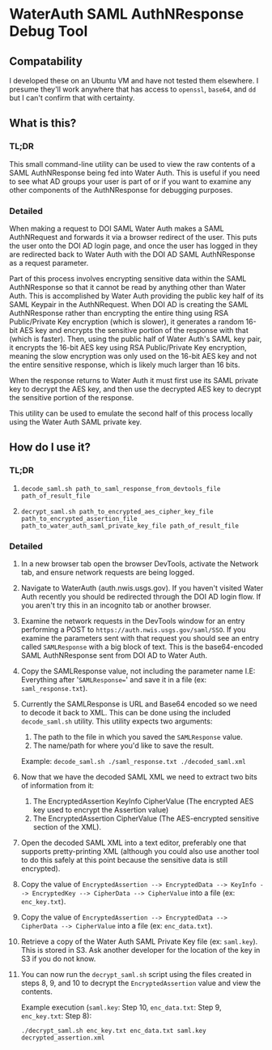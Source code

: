 # WaterAuth SAML AuthNResponse Debug Tool
## Compatability
I developed these on an Ubuntu VM and have not tested them elsewhere. I presume they'll work anywhere that has access to `openssl`, `base64`, and `dd` but I can't confirm that with certainty.

## What is this?
### TL;DR
This small command-line utility can be used to view the raw contents of a SAML AuthNResponse being fed into Water Auth. This is useful if you need to see what AD groups your user is part of or if you want to examine any other components of the AuthNResponse for debugging purposes.

### Detailed
When making a request to DOI SAML Water Auth makes a SAML AuthNRequest and forwards it via a browser redirect of the user. This puts the user onto the DOI AD login page, and once the user has logged in they are redirected back to Water Auth with the DOI AD SAML AuthNResponse as a request parameter.

Part of this process involves encrypting sensitive data within the SAML AuthNResponse so that it cannot be read by anything other than Water Auth. This is accomplished by Water Auth providing the public key half of its SAML Keypair in the AuthNRequest. When DOI AD is creating the SAML AuthNResponse rather than encrypting the entire thing using RSA Public/Private Key encryption (which is slower), it generates a random 16-bit AES key and encrypts the sensitive portion of the response with that (which is faster). Then, using the public half of Water Auth's SAML key pair, it encrypts the 16-bit AES key using RSA Public/Private Key encryption, meaning the slow encryption was only used on the 16-bit AES key and not the entire sensitive response, which is likely much larger than 16 bits.

When the response returns to Water Auth it must first use its SAML private key to decrypt the AES key, and then use the decrypted AES key to decrypt the sensitive portion of the response.

This utility can be used to emulate the second half of this process locally using the Water Auth SAML private key.

## How do I use it?
### TL;DR
1. `decode_saml.sh path_to_saml_response_from_devtools_file path_of_result_file`

2. `decrypt_saml.sh path_to_encrypted_aes_cipher_key_file path_to_encrypted_assertion_file path_to_water_auth_saml_private_key_file path_of_result_file`

### Detailed
1. In a new browser tab open the browser DevTools, activate the Network tab, and ensure network requests are being logged.

2. Navigate to WaterAuth (auth.nwis.usgs.gov). If you haven't visited Water Auth recently you should be redirected through the DOI AD login flow. If you aren't try this in an incognito tab or another browser.

3. Examine the network requests in the DevTools window for an entry performing a POST to `https://auth.nwis.usgs.gov/saml/SSO`. If you examine the parameters sent with that request you should see an entry called `SAMLResponse` with a big block of text. This is the base64-encoded SAML AuthNResponse sent from DOI AD to Water Auth.

4. Copy the SAMLResponse value, not including the parameter name I.E: Everything after '`SAMLResponse=`' and save it in a file (ex: `saml_response.txt`). 

5. Currently the SAMLResponse is URL and Base64 encoded so we need to decode it back to XML. This can be done using the included `decode_saml.sh` utility. This utility expects two arguments:
    1. The path to the file in which you saved the `SAMLResponse` value.
    2. The name/path for where you'd like to save the result.
    
    Example:
        `decode_saml.sh ./saml_response.txt ./decoded_saml.xml`

6. Now that we have the decoded SAML XML we need to extract two bits of information from it:
    1. The EncryptedAssertion KeyInfo CipherValue (The encrypted AES key used to encrypt the Assertion value)
    2. The EncryptedAssertion CipherValue (The AES-encrypted sensitive section of the XML).

7. Open the decoded SAML XML into a text editor, preferably one that supports pretty-printing XML (although you could also use another tool to do this safely at this point because the sensitive data is still encrypted).

8. Copy the value of `EncryptedAssertion --> EncryptedData --> KeyInfo --> EncryptedKey --> CipherData --> CipherValue` into a file (ex: `enc_key.txt`).

9. Copy the value of `EncryptedAssertion --> EncryptedData --> CipherData --> CipherValue` into a file (ex: `enc_data.txt`).

10. Retrieve a copy of the Water Auth SAML Private Key file (ex: `saml.key`). This is stored in S3. Ask another developer for the location of the key in S3 if you do not know.

11. You can now run the `decrypt_saml.sh` script using the files created in steps 8, 9, and 10 to decrypt the `EncryptedAssertion` value and view the contents.

    Example execution (`saml.key`: Step 10, `enc_data.txt`: Step 9, `enc_key.txt`: Step 8): 

    `./decrypt_saml.sh enc_key.txt enc_data.txt saml.key decrypted_assertion.xml`